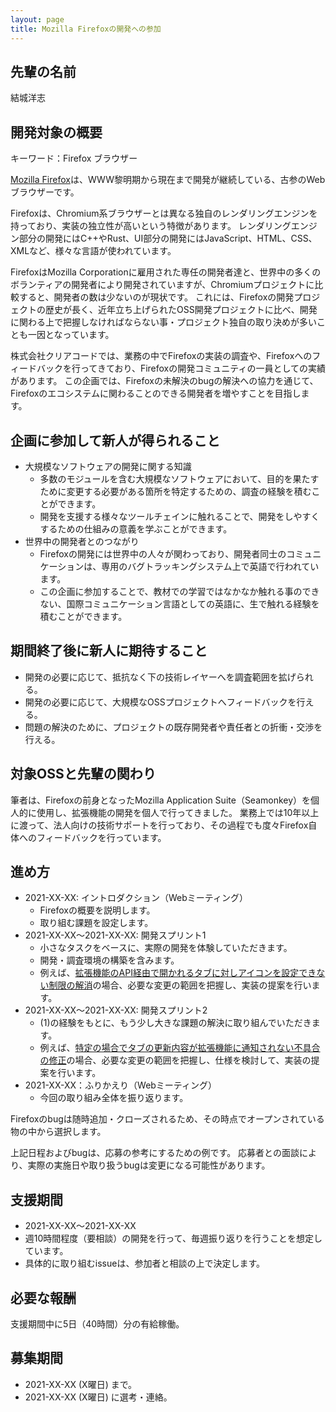 ```yaml
---
layout: page
title: Mozilla Firefoxの開発への参加
---
```


## 先輩の名前

結城洋志

## 開発対象の概要

キーワード：Firefox ブラウザー

[Mozilla Firefox](https://www.mozilla.org/ja/firefox/new/)は、WWW黎明期から現在まで開発が継続している、古参のWebブラウザーです。

Firefoxは、Chromium系ブラウザーとは異なる独自のレンダリングエンジンを持っており、実装の独立性が高いという特徴があります。
レンダリングエンジン部分の開発にはC++やRust、UI部分の開発にはJavaScript、HTML、CSS、XMLなど、様々な言語が使われています。

FirefoxはMozilla Corporationに雇用された専任の開発者達と、世界中の多くのボランティアの開発者により開発されていますが、Chromiumプロジェクトに比較すると、開発者の数は少ないのが現状です。
これには、Firefoxの開発プロジェクトの歴史が長く、近年立ち上げられたOSS開発プロジェクトに比べ、開発に関わる上で把握しなければならない事・プロジェクト独自の取り決めが多いことも一因となっています。

株式会社クリアコードでは、業務の中でFirefoxの実装の調査や、Firefoxへのフィードバックを行ってきており、Firefoxの開発コミュニティの一員としての実績があります。
この企画では、Firefoxの未解決のbugの解決への協力を通じて、Firefoxのエコシステムに関わることのできる開発者を増やすことを目指します。


## 企画に参加して新人が得られること

* 大規模なソフトウェアの開発に関する知識
  * 多数のモジュールを含む大規模なソフトウェアにおいて、目的を果たすために変更する必要がある箇所を特定するための、調査の経験を積むことができます。
  * 開発を支援する様々なツールチェインに触れることで、開発をしやすくするための仕組みの意義を学ぶことができます。
* 世界中の開発者とのつながり
  * Firefoxの開発には世界中の人々が関わっており、開発者同士のコミュニケーションは、専用のバグトラッキングシステム上で英語で行われています。
  * この企画に参加することで、教材での学習ではなかなか触れる事のできない、国際コミュニケーション言語としての英語に、生で触れる経験を積むことができます。

## 期間終了後に新人に期待すること

* 開発の必要に応じて、抵抗なく下の技術レイヤーへを調査範囲を拡げられる。
* 開発の必要に応じて、大規模なOSSプロジェクトへフィードバックを行える。
* 問題の解決のために、プロジェクトの既存開発者や責任者との折衝・交渉を行える。


## 対象OSSと先輩の関わり

筆者は、Firefoxの前身となったMozilla Application Suite（Seamonkey）を個人的に使用し、拡張機能の開発を個人で行ってきました。
業務上では10年以上に渡って、法人向けの技術サポートを行っており、その過程でも度々Firefox自体へのフィードバックを行っています。

## 進め方

* 2021-XX-XX: イントロダクション（Webミーティング）
  * Firefoxの概要を説明します。
  * 取り組む課題を設定します。
* 2021-XX-XX〜2021-XX-XX: 開発スプリント1
  * 小さなタスクをベースに、実際の開発を体験していただきます。
  * 開発・調査環境の構築を含みます。
  * 例えば、[拡張機能のAPI経由で開かれるタブに対しアイコンを設定できない制限の解消](https://bugzilla.mozilla.org/show_bug.cgi?id=1475240)の場合、必要な変更の範囲を把握し、実装の提案を行います。
* 2021-XX-XX〜2021-XX-XX: 開発スプリント2
  * (1)の経験をもとに、もう少し大きな課題の解決に取り組んでいただきます。
  * 例えば、[特定の場合でタブの更新内容が拡張機能に通知されない不具合の修正](https://bugzilla.mozilla.org/show_bug.cgi?id=1640112)の場合、必要な変更の範囲を把握し、仕様を検討して、実装の提案を行います。
* 2021-XX-XX：ふりかえり（Webミーティング）
  * 今回の取り組み全体を振り返ります。

Firefoxのbugは随時追加・クローズされるため、その時点でオープンされている物の中から選択します。

上記日程およびbugは、応募の参考にするための例です。
応募者との面談により、実際の実施日や取り扱うbugは変更になる可能性があります。



## 支援期間

* 2021-XX-XX〜2021-XX-XX
* 週10時間程度（要相談）の開発を行って、毎週振り返りを行うことを想定しています。
* 具体的に取り組むissueは、参加者と相談の上で決定します。

## 必要な報酬

支援期間中に5日（40時間）分の有給稼働。

## 募集期間

* 2021-XX-XX (X曜日) まで。
* 2021-XX-XX (X曜日) に選考・連絡。

